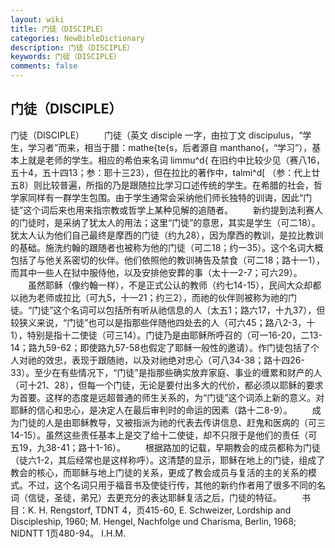 ```yaml
---
layout: wiki
title: 门徒（DISCIPLE）
categories: NewBibleDictionary
description: 门徒（DISCIPLE）
keywords: 门徒（DISCIPLE）
comments: false
---
```


## 门徒（DISCIPLE）



门徒（DISCIPLE）
　　门徒（英文 disciple 一字，由拉丁文 discipulus，“学生，学习者”而来，相当于腊：mathe{te{s，后者源自 manthano{，“学习”），基本上就是老师的学生。相应的希伯来名词 limmu^d{ 在旧约中比较少见（赛八16，五十4，五十四13；参：耶十三23），但在拉比的著作中，talmi^d[ （参：代上廿五8）则比较普遍，所指的乃是跟随拉比学习口述传统的学生。在希腊的社会，哲学家同样有一群学生包围。由于学生通常会采纳他们师长独特的训诲，因此“门徒”这个词后来也用来指宗教或哲学上某种见解的追随者。
　　新约提到法利赛人的门徒时，是采纳了犹太人的用法；这里“门徒”的意思，其实是学生（可二18）。犹太人认为他们自己最终是摩西的门徒（约九28），因为摩西的教训，是拉比教训的基础。施洗约翰的跟随者也被称为他的门徒（可二18；约一35）。这个名词大概包括了与他关系密切的伙伴。他们依照他的教训祷告及禁食（可二18；路十一1），而其中一些人在狱中服侍他，以及安排他安葬的事（太十一2-7；可六29）。
　　虽然耶稣（像约翰一样），不是正式公认的教师（约七14-15），民间大众却都以祂为老师或拉比（可九5，十一21；约三2），而祂的伙伴则被称为祂的门徒。“门徒”这个名词可以包括所有听从祂信息的人（太五1；路六17，十九37），但较狭义来说，“门徒”也可以是指那些伴随他四处去的人（可六45；路八2-3，十1），特别是指十二使徒（可三14）。门徒乃是由耶稣所呼召的（可一16-20，二13-14；路九59-62；即使路九57-58也假定了耶稣一般性的邀请）。作门徒包括了个人对祂的效忠，表现于跟随祂，以及对祂绝对忠心（可八34-38；路十四26-33）。至少在有些情况下，“门徒”是指那些确实放弃家庭、事业的缠累和财产的人（可十21、28），但每一个门徒，无论是要付出多大的代价，都必须以耶稣的要求为首要。这样的态度是远超普通的师生关系的，为“门徒”这个词添上新的意义。对耶稣的信心和忠心，是决定人在最后审判时的命运的因素（路十二8-9）。
　　成为门徒的人是由耶稣教导，又被指派为祂的代表去传讲信息、赶鬼和医病的（可三14-15）。虽然这些责任基本上是交了给十二使徒，却不只限于是他们的责任（可五19，九38-41；路十1-16）。
　　根据路加的记载，早期教会的成员都称为门徒（徒六1-2，其后经常也是这样称呼）。这清楚的显示，耶稣在地上的门徒，组成了教会的核心，而耶稣与地上门徒的关系，更成了教会成员与复活的主的关系的模式。不过，这个名词只用于福音书及使徒行传，其他的新约作者用了很多不同的名词（信徒，圣徒，弟兄）去更充分的表达耶稣复活之后，门徒的特征。
　　书目：K. H. Rengstorf, TDNT 4，页415-60, E. Schweizer, Lordship and Discipleship, 1960; M.
Hengel, Nachfolge und Charisma,
Berlin, 1968; NIDNTT 1页480-94。
I.H.M.




